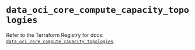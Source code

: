 # `data_oci_core_compute_capacity_topologies`

Refer to the Terraform Registry for docs: [`data_oci_core_compute_capacity_topologies`](https://registry.terraform.io/providers/oracle/oci/7.19.0/docs/data-sources/core_compute_capacity_topologies).
